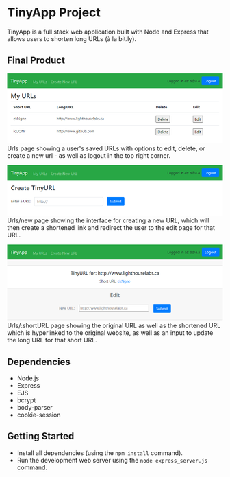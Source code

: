 # TinyApp Project

TinyApp is a full stack web application built with Node and Express that allows users to shorten long URLs (à la bit.ly).

## Final Product

!["urls page showing a user's saved URLs with options to edit, delete, or create a new url - as well as logout in the top right corner."](https://github.com/Rdmptn/tinyapp/blob/master/docs/my-urls.png?raw=true)
Urls page showing a user's saved URLs with options to edit, delete, or create a new url - as well as logout in the top right corner.

!["urls/new page showing the interface for creating a new URL, which will then create a shortened link and redirect the user to the edit page for that URL."](https://github.com/Rdmptn/tinyapp/blob/master/docs/create-url.png?raw=true)
Urls/new page showing the interface for creating a new URL, which will then create a shortened link and redirect the user to the edit page for that URL.

!["urls/:shortURL page showing the original URL as well as the shortened URL which is hyperlinked to the original website, as well as an input to update the long URL for that short URL."](https://github.com/Rdmptn/tinyapp/blob/master/docs/edit-url.png?raw=true)
Urls/:shortURL page showing the original URL as well as the shortened URL which is hyperlinked to the original website, as well as an input to update the long URL for that short URL.

## Dependencies

- Node.js
- Express
- EJS
- bcrypt
- body-parser
- cookie-session

## Getting Started

- Install all dependencies (using the `npm install` command).
- Run the development web server using the `node express_server.js` command.